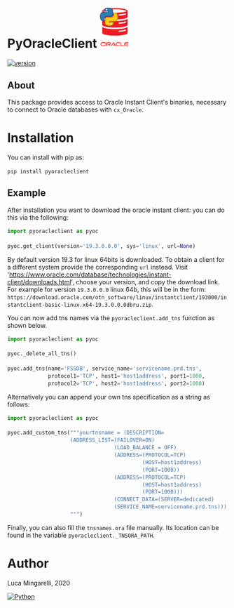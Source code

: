 # PyOracleClient <img src="https://github.com/LucaMingarelli/PyOracleClient/raw/master/pyoracleclient/res/icon.png" width=" 70"/>


[![version](https://img.shields.io/badge/version-0.1.0-success.svg)](#)

## About

This package provides access to Oracle Instant Client's binaries, 
necessary to connect to Oracle databases with `cx_Oracle`.

# Installation
You can install with pip as:

`pip install pyoracleclient`

## Example


After installation you want to download the oracle instant client: you can do this via the following:
```python
import pyoracleclient as pyoc

pyoc.get_client(version='19.3.0.0.0', sys='linux', url=None)
```

By default version 19.3 for linux 64bits is downloaded. 
To obtain a client for a different system provide the corresponding `url` instead.
Visit 'https://www.oracle.com/database/technologies/instant-client/downloads.html',
choose your version, and copy the download link. 
For example for version `19.3.0.0.0` linux 64b, this will be in the form:
`https://download.oracle.com/otn_software/linux/instantclient/193000/instantclient-basic-linux.x64-19.3.0.0.0dbru.zip`.

You can now add tns names via the `pyoracleclient.add_tns` function as shown below.
```python
import pyoracleclient as pyoc

pyoc._delete_all_tns()

pyoc.add_tns(name='FSSDB', service_name='servicename.prd.tns',
             protocol1='TCP', host1='host1address', port1=1000,
             protocol2='TCP', host2='host1address', port2=1000)
```
Alternatively you can append your own tns specification as a string as follows:
```python
import pyoracleclient as pyoc

pyoc.add_custom_tns("""yourtnsname = (DESCRIPTION=
                    (ADDRESS_LIST=(FAILOVER=ON)
                                  (LOAD_BALANCE = OFF)
                                  (ADDRESS=(PROTOCOL=TCP)
                                           (HOST=host1address)
                                           (PORT=1000))
                                  (ADDRESS=(PROTOCOL=TCP)
                                           (HOST=host1address)
                                           (PORT=1000)))
                                  (CONNECT_DATA=(SERVER=dedicated)
                                  (SERVICE_NAME=servicename.prd.tns)))
                    """)
```


Finally, you can also fill the `tnsnames.ora` file manually. 
Its location can be found in the variable `pyoracleclient._TNSORA_PATH`.

# Author
Luca Mingarelli, 2020

[![Python](https://img.shields.io/static/v1?label=made%20with&message=Python&color=blue&style=for-the-badge&logo=Python&logoColor=white)](#)

